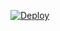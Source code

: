 



[![Deploy](https://www.herokucdn.com/deploy/button.svg)](https://heroku.com/deploy?template=https://github.com/amalmadev/phantom.git)

